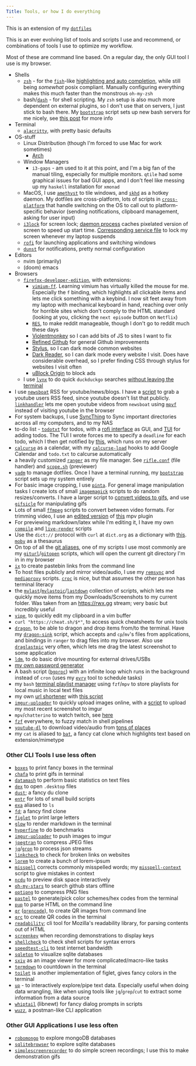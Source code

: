 ```yaml
---
Title: Tools, or how I do everything
---
```


This is an extension of my [`dotfiles`](https://github.com/seanbreckenridge/dotfiles)

This is an ever evolving list of tools and scripts I use and recommend, or combinations of tools I use to optimize my workflow.

Most of these are command line based. On a regular day, the only GUI tool I use is my browser.

- Shells
  - [`zsh`](http://zsh.sourceforge.net/) - for the [`fish`](https://fishshell.com/)-like [highlighting and auto completion](https://github.com/marlonrichert/zsh-autocomplete), while still being _somewhat_ posix compliant. Manually configuring everything makes this much faster than the monstrous `oh-my-zsh`
  - bash/[`dash`](https://wiki.archlinux.org/index.php/Dash) - for shell scripting. My `zsh` setup is also much more dependent on external plugins, so I don't use that on servers, I just stick to bash there. My [`bootstrap`](https://github.com/seanbreckenridge/bootstrap/) script sets up new bash servers for me nicely, see [this post](/post/server_setup) for more info
- Terminal
  - [`alacritty`](https://github.com/alacritty/alacritty), with pretty basic defaults
- OS-stuff
  - Linux Distribution (though I'm forced to use Mac for work sometimes)
    - [Arch](https://wiki.archlinux.org/index.php/)
  - Window Managers
    - `i3-gaps` - am used to it at this point, and I'm a big fan of the manual tiling, especially for multiple monitors. `qtile` had some graphical issues for bad GUI apps, and I don't feel like messing up my `haskell` installation for `xmonad`
  - MacOS, I use [`amethyst`](https://github.com/ianyh/Amethyst) to tile windows, and [`skhd`](https://github.com/koekeishiya/skhd) as a hotkey daemon. My dotfiles are cross-platform, lots of scripts in [`cross-platform`](https://github.com/seanbreckenridge/dotfiles/tree/master/.local/scripts/cross-platform) that handle switching on the OS to call out to platform-specific behavior (sending notifications, clipboard management, asking for user input)
  - [`i3lock`](https://i3wm.org/i3lock/) for screen lock; [daemon process](https://sean.fish/d/lock-screen?dark) caches pixelated version of screen to speed up start time. [Corresponding service file](https://sean.fish/d/lockscreen@.service?dark) to lock my screen whenever my laptop suspends
  - [`rofi`](https://github.com/davatorium/rofi) for launching applications and switching windows
  - [`dunst`](https://dunst-project.org/) for notifications, pretty normal configuration
- Editors
  - nvim (primarily)
  - (doom) emacs
- Browsers
  - [`firefox-developer-edition`](https://www.mozilla.org/en-US/firefox/developer/), with extensions:
    - [`vimium-ff`](https://addons.mozilla.org/en-US/firefox/addon/vimium-ff/). Learning vimium has virtually killed the mouse for me. Especially the `f` binding, which highlights all clickable items and lets me click something with a keybind. I now sit feet away from my laptop with mechanical keyboard in hand, reaching over only for horrible sites which don't comply to the HTML standard (looking at you, clicking the `next episode` button on `Netflix`)
    - [`RES`](https://addons.mozilla.org/en-US/firefox/addon/reddit-enhancement-suite/), to make reddit manageable, though I don't go to reddit much these days
    - [Violentmonkey](https://addons.mozilla.org/en-US/firefox/addon/violentmonkey/) so I can add bits of JS to sites I want to fix
    - [Refined Github](https://addons.mozilla.org/en-US/firefox/addon/refined-github-/) for general Github improvements
    - [Stylus](https://addons.mozilla.org/en-US/firefox/addon/styl-us/), so I can dark mode common websites
    - [Dark Reader](https://addons.mozilla.org/en-US/firefox/addon/darkreader), so I can dark mode every website I visit. Does have considerable overhead, so I prefer finding CSS through stylus for websites I visit often
    - [uBlock Origin](https://addons.mozilla.org/en-US/firefox/addon/ublock-origin/) to block ads
  - I use [`lynx`](https://www.lynxproject.org/) to do quick `duckduckgo` searches [without leaving the terminal](https://sean.fish/d/duck?dark)
- I use [`newsboat`](https://newsboat.org/) RSS for youtube/news/blogs. I have a [script](https://sean.fish/d/youtube-user-id?dark) to grab a youtube users RSS feed, since youtube doesn't list that publicly. [`linkhandler`](https://sean.fish/d/linkhandler?dark) lets me open youtube videos from `newsboat` using [`mpvf`](https://github.com/seanbreckenridge/mpvf/) instead of visiting youtube in the browser
- For system backups, I use [SyncThing](https://github.com/syncthing/syncthing) to Sync important directories across all my computers, and to my NAS
- to-do list - [`todotxt`](http://todotxt.org/) for todos, with a [rofi interface](https://sean.fish/d/todo-prompt?dark) as GUI, and [TUI](https://github.com/seanbreckenridge/full_todotxt) for adding todos. The TUI I wrote forces me to specify a `deadline` for each todo, which I then get notified by [this](https://github.com/seanbreckenridge/todotxt_deadline_notify), which runs on my server
- [`calcurse`](https://github.com/lfos/calcurse) as a calendar, with my [`calcurse-load`](https://github.com/seanbreckenridge/calcurse-load) hooks to add Google Calendar and `todo.txt` to calcurse automatically
- a heavily customized [`ranger`](https://github.com/ranger/ranger) as my file manager. See [`rifle.conf`](https://sean.fish/d/rifle.conf?dark) (file handler) and [`scope.sh`](https://sean.fish/d/scope.sh?dark) (previewer)
- [`yadm`](https://yadm.io) to manage dotfiles. Once I have a terminal running, my [`bootstrap`](https://sean.fish/d/bootstrap?dark) script sets up my system entirely
- For basic image cropping, I use [`pinta`](https://www.pinta-project.com/). For general image manipulation tasks I create lots of small [`imagemagick`](https://imagemagick.org/index.php) scripts to do random resizes/converts. I have a larger script to [convert videos to gifs](https://sean.fish/d/gifme?dark), and use [`gifsicle`](https://github.com/kohler/gifsicle) for manipulating gifs
- Lots of small [`ffmpeg`](https://ffmpeg.org/) scripts to convert between video formats. For trimming video, I use an [edited version](https://sean.fish/d/slicing.lua?dark) of [this](https://github.com/Kagami/mpv_slicing) mpv plugin
- For previewing markdown/latex while I'm editing it, I have my own [`compile`](https://sean.fish/d/compile?dark) and [`live-render`](https://sean.fish/d/live-render?dark) scripts
- Use the `dict://` protocol with `curl` at `dict.org` as a dictionary with [this](https://sean.fish/d/dict?dark). [`moby`](https://github.com/words/moby) as a thesaurus
- On top of all the [git aliases](https://sean.fish/d/git_aliases?dark), one of my scripts I use most commonly are my [`giturl`](https://sean.fish/d/giturl?dark)/[`gitopen`](https://sean.fish/d/gitopen?dark) scripts, which will open the current git directory I'm in in my browser
- [`ix`](https://sean.fish/d/ix?dark) to create pastebin links from the command line
- To host files publicly and mirror video/audio, I use my [`remsync`](https://github.com/seanbreckenridge/vps/blob/master/remsync) and [`mediaproxy`](https://github.com/seanbreckenridge/vps/blob/master/mediaproxy) scripts. [`croc`](https://github.com/schollz/croc) is nice, but that assumes the other person has terminal literacy
- the [`mvlast`](https://sean.fish/d/mvlast?dark)/[`mvlastpic`](https://sean.fish/d/mvlastpic?dark)/[`lastdown`](https://sean.fish/d/lastdown?dark) collection of scripts, which lets me quickly move items from my Downloads/Screenshots to my current folder. Was taken from an <https://rwx.gg> stream; very basic but incredibly useful
- [`vipe`](https://linux.die.net/man/1/vipe), to quickly edit my clipboard in a vim buffer
- `curl "https://cheat.sh/$*"`, to access quick cheatsheets for unix tools
- [`dragon`](https://github.com/mwh/dragon), to be able to dragon and drop items from/to the terminal. Have my [`dragon-sink`](https://sean.fish/d/dragon-sink?dark) script, which accepts and `cp`/`mv`'s files from applications, and bindings in `ranger` to drag files into my browser. Also use [`draglastpic`](https://sean.fish/d/draglastpic) very often, which lets me drag the latest screenshot to some application
- [`ldm`](https://github.com/LemonBoy/ldm), to do basic drive mounting for external drives/USBs
- [my own password generator](https://github.com/seanbreckenridge/genpasswd)
- A bash script ([`bgproc`](https://github.com/seanbreckenridge/bgproc)) with an infinite loop which runs in the background instead of `cron` (uses my [`evry`](https://github.com/seanbreckenridge/evry) tool to schedule tasks)
- my `bash` [terminal playlist manager](https://github.com/seanbreckenridge/plaintext-playlist) using `fzf`/`mpv` to store playlists for local music in local text files
- my own [url shortener](https://github.com/seanbreckenridge/no-db-static-shorturl/) with [this script](https://github.com/seanbreckenridge/vps/blob/master/shorten)
- [`imgur-uploader`](https://pypi.org/project/imgur-uploader/) to quickly upload images online, with a [script](https://sean.fish/d/screenshot-to-imgur?dark) to upload my most recent screenshot to imgur
- `mpv`/`chatterino` to watch twitch, see [here](/post/how_i/watch_twitch/)
- [`fzf`](https://github.com/junegunn/fzf) everywhere, to fuzzy match in shell pipelines
- [`youtube-dl`](https://youtube-dl.org/) to download video/audio from [tons of places](https://ytdl-org.github.io/youtube-dl/supportedsites.html)
- my `cat` is aliased to [`bat`](https://github.com/sharkdp/bat), a fancy cat clone which highlights text based on extension/mimetype

### Other CLI Tools I use less often

- [`boxes`](https://boxes.thomasjensen.com/) to print fancy boxes in the terminal
- [`chafa`](https://github.com/hpjansson/chafa/) to print gifs in terminal
- [`datamash`](https://www.gnu.org/software/datamash/) to perform basic statistics on text files
- [`dex`](https://github.com/jceb/dex) to open `.desktop` files
- [`dust`](https://github.com/bootandy/dust); a fancy du clone
- [`entr`](https://eradman.com/entrproject/) for lots of small build scripts
- [`exa`](https://github.com/ogham/exa) aliased to `ls`
- [`fd`](https://github.com/sharkdp/fd); a fancy find clone
- [`figlet`](http://www.figlet.org/) to print large letters
- [`glow`](https://github.com/charmbracelet/glow) to render markdown in the terminal
- [`hyperfine`](https://github.com/sharkdp/hyperfine) to do benchmarks
- [`imgur-uploader`](https://pypi.org/project/imgur-uploader/) to push images to imgur
- [`jpegtran`](http://jpegclub.org/jpegtran/) to compress JPEG files
- [`jq`](https://stedolan.github.io/jq/)/[`gron`](https://github.com/tomnomnom/gron) to process json streams
- [`linkcheck`](https://github.com/filiph/linkcheck) to check for broken links on websites
- [`lorem`](https://github.com/jamen/lorem) to create a bunch of lorem-ipsum
- [`misspell`](https://github.com/client9/misspell) corrects commonly misspelled words; my [`misspell-context`](https://sean.fish/d/misspell-context?dark) script to give mistakes in context
- [`ncdu`](https://dev.yorhel.nl/ncdu) to preview disk space interactively
- [`oh-my-stars`](https://github.com/wolfg1969/oh-my-stars) to search github stars offline
- [`optipng`](http://optipng.sourceforge.net/) to compress PNG files
- [`pastel`](https://github.com/sharkdp/pastel) to generate/pick color schemes/hex codes from the terminal
- [`pup`](https://github.com/ericchiang/pup) to parse HTML on the command line
- [`qr`](https://sean.fish/d/qr?dark) ([`qrencode`](https://fukuchi.org/works/qrencode/)), to create QR images from command line
- [`qrc`](https://github.com/fumiyas/qrc) to create QR codes in the terminal
- [`readability`](https://gitlab.com/gardenappl/readability-cli); cli tool for Mozilla's readability library, for parsing contents out of HTML
- [`screenkey`](https://gitlab.com/screenkey/screenkey) when recording demonstrations to display keys
- [`shellcheck`](https://github.com/koalaman/shellcheck) to check shell scripts for syntax errors
- [`speedtest-cli`](https://github.com/sivel/speedtest-cli) to test internet bandwidth
- [`sqleton`](https://github.com/inukshuk/sqleton) to visualize sqlite databases
- [`sxiv`](https://github.com/muennich/sxiv) as an image viewer for more complicated/macro-like tasks
- [`termdown`](https://github.com/trehn/termdown) to countdown in the terminal
- [`toilet`](https://github.com/cacalabs/toilet) is another implementation of figlet, gives fancy colors in the terminal
- [`up`](https://github.com/akavel/up) - to interactively explore/pipe text data. Especially useful when doing data wrangling, like when using tools like `jq`/`grep`/`cut` to extract some information from a data source
- [`whiptail`](https://en.wikibooks.org/wiki/Bash_Shell_Scripting/Whiptail) (libnewt) for fancy dialog prompts in scripts
- [`wuzz`](https://github.com/asciimoo/wuzz), a postman-like CLI application

### Other GUI Applications I use less often

- [`robomongo`](https://robomongo.org/) to explore mongoDB databases
- [`sqlitebrowser`](https://sqlitebrowser.org/) to explore sqlite databases
- [`simplescreenrecorder`](https://github.com/MaartenBaert/ssr) to do simple screen recordings; I use this to make demonstration gifs
